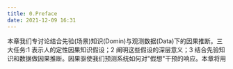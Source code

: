 ```yaml
---
title: 0.Preface
date: 2021-12-09 16:31
---
```

本章我们专讨论结合先验(场景)知识(Domin)与观测数据(Data)下的因果推断。三大任务:1 表示人的定性因果知识假设；2 阐明这些假设的深层意义；3 结合先验知识和数据做因果推断。因果驱使我们预测系统如何对"假想"干预的响应。本章将用 
